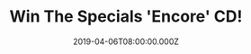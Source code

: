 ---
campaign-uuid: "c-36a2cfdb-b04c-49a0-8481-4c04c84e9226"
type: "Competition"
category: "Music"
date: "2019-04-06T08:00:00.000Z"
end-date: "2019-05-06T22:59:00.000Z"
disable-form: false
is_promoted: false
has_entry_page: true
title: "Win The Specials 'Encore' CD!"
competition-description: "<P>The most electrifying, influential and important bands\
  \ of all time are back: The Specials with the release of their brand new album “\
  Encore”. 2019 marks the 40th anniversary of the formation of The Specials and the\
  \ legendary Two-Tone label in Coventry in 1979, and also marks 10 years since the\
  \ band reformed to play some of the most vital and joyous live shows in recent memory.</p>\n\
  <p>We are giving away a copy of their brand new record to one lucky NME AAA member.\
  \ Click below for a chance to win.</p>\n"
hero-header: "Win The Specials 'Encore' CD!"
terms-confirmation: "N/A"
banner-img: "https://assets.expresslyapp.com/asset-1be8bf9b-a963-470a-9fa9-6d2221f52b92.jpg"
logo-left-href: "aaa.nme.com"
logo-left-image: "https://assets.expresslyapp.com/asset-a1feeaed-4d82-40ae-954d-c331c97dfc7a.jpg"
logo-left-title: "NME AAA"
bg-image-hero: "https://assets.expresslyapp.com/asset-ad8fbe2f-7c0f-42fa-9828-05644b32f209.jpg"
bg-image-first: "https://assets.expresslyapp.com/asset-1840356e-ad16-45cf-bdf9-954f85888ac4.jpg"
section1-content: "<p>The 10-song track “Encore” was produced by The Specials founding\
  \ members Terry Hall, Lynval Golding and Horace Panter alongside Danish musician/producer\
  \ Torp Larsen and indeed is the first time Hall, Golding & Panter have recorded\
  \ new material together since the band’s 1981 single Ghost Town!</p>\n<p>They are\
  \ back and better than ever. Click below for a chance to win and it could be coming\
  \ home with you!</p>\n<p>Good luck!</p>\n"
entry-title: "Win The Specials 'Encore' CD!"
entry-content: "<p>Enter the draw to win The Specials 'Encore' CD by entering below\
  \ before 23:59 on 6th of May 2019.</p>\n"
has-winner: false
prize-description: "The Specials 'Encore' CD."
special-conditions: "Multiple entries are allowed up to one every day"
country-restrictions:
- "GB"
---